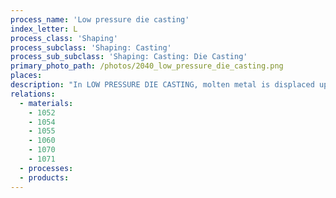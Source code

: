 ```yaml
---
process_name: 'Low pressure die casting'
index_letter: L
process_class: 'Shaping'
process_subclass: 'Shaping: Casting'
process_sub_subclass: 'Shaping: Casting: Die Casting'
primary_photo_path: /photos/2040_low_pressure_die_casting.png
places: 
description: "In LOW PRESSURE DIE CASTING, molten metal is displaced upwards into a die by low pressure gas. The die cavity is filled slowly upwards which minimizes entrained air and gives high soundness. Such castings have better metallurgical integrity than conventional die castings, and they can be heat-treated. The process has most of the benefits of die casting without the disadvantages. The dies are made from cast iron which is comparatively cheap and easy to machine. Tool steel inserts may be used for high production runs of complex castings. Tooling costs are about half those for pressure die casting. The process is only suitable for low melting point alloys (Tm < 950 C). Shapes are of average complexity and undercuts are possible but expensive."
relations: 
  - materials: 
    - 1052
    - 1054
    - 1055
    - 1060
    - 1070
    - 1071
  - processes: 
  - products: 
---
```

